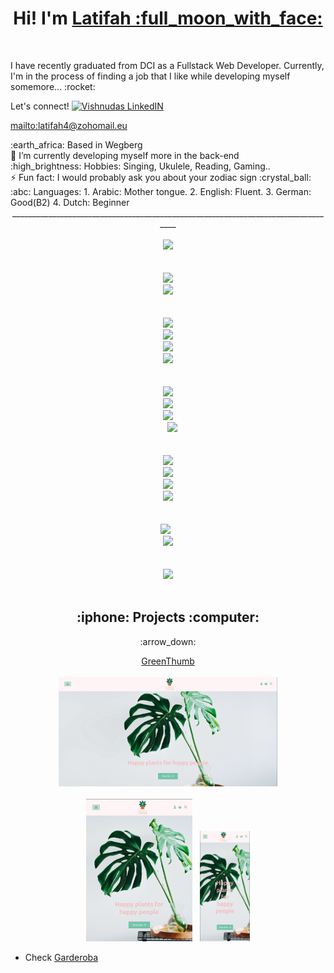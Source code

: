 <div align="center"> 
  <h1> Hi! I'm <a href="https://github.com/Latifahal">Latifah :full_moon_with_face:</a></h1>
</div>
<br />

<div><p>I have recently graduated from DCI as a Fullstack Web Developer. Currently, I'm in the process of finding a job that I like while developing myself somemore... :rocket:</p>

  <div> Let's connect! <a href="https://www.linkedin.com/latifahwebdev/">
  <img align="" alt="Vishnudas LinkedIN" width="22px" src="https://raw.githubusercontent.com/peterthehan/peterthehan/master/assets/linkedin.svg" />
 </a></div>
  
  <mailto:latifah4@zohomail.eu>

<div>:earth_africa: Based in Wegberg</div>
🌱 I’m currently developing myself more in the back-end
<div>:high_brightness: Hobbies: Singing, Ukulele, Reading, Gaming..</div>
⚡ Fun fact: I would probably ask you about your zodiac sign :crystal_ball:
<div>:abc: Languages:
      1. Arabic: Mother tongue.
      2. English: Fluent.
      3. German: Good(B2)
      4. Dutch: Beginner</div>
      <div align="center">__________________________________________________________________________________</div>
  
<div align="center">
<div align="center">
<div align="center">
<div align="center">
<div align="center">
<div align="center">
<code>
<img src="https://img.icons8.com/fluency/48/000000/javascript.png"/>
</code> <br>
</div>
<code>
<img src="https://img.icons8.com/fluency/48/000000/node-js.png"/>
<img src="https://img.icons8.com/ios/50/000000/express-js.png"/>
</code> <br>
</div>
<code>
<img src="https://img.icons8.com/color/48/000000/html-5--v1.png"/>
<img src="https://img.icons8.com/color/48/000000/css3.png"/>
<img src="https://img.icons8.com/color/48/000000/sass.png"/>
<img src="https://img.icons8.com/color/48/000000/figma--v1.png"/>
</code><br>
</div>
<code>
<img src="https://img.icons8.com/color/48/000000/react-native.png"/>
<img src="https://img.icons8.com/external-others-inmotus-design/48/1A1A1A/external-A-alphabet-others-inmotus-design-12.png"/>
<img src="https://img.icons8.com/fluency/48/000000/android-studio--v3.png"/>
  <img src="https://img.icons8.com/color/48/000000/mongodb.png"/>
</code> <br>
</div>
<code>
<img src="https://img.icons8.com/color/48/000000/typescript.png"/>
<img src="https://img.icons8.com/color/48/000000/bootstrap.png"/>
<img src="https://img.icons8.com/color/48/000000/git.png"/>
<img src="https://img.icons8.com/color/48/000000/linux--v1.png"/>
</code> <br>
</div>
<code>
<img src="https://img.icons8.com/color/48/000000/jira.png"/> 
<img src="https://img.icons8.com/color/48/000000/trello.png"/>
</code> <br>
<code>
<img src="https://img.icons8.com/color/48/000000/mysql-logo.png"/>
  </code> <br>
</div>

</div>

     
  

<h2 align="center">:iphone: Projects :computer:</h2>

</div>
  <div align="center"><p>:arrow_down:</p><a href="http://greenthumbshop.herokuapp.com/" name="GreenThumb">GreenThumb</a></div>
  &nbsp;
  <div align="center"><div marign-bottom="10px"><kbd><img src="Screenshot from 2022-09-12 08-36-31.png" width="350" title="hover text" /></kbd></div>
  &nbsp;
  <div align="center"><kbd><img src="Screenshot from 2022-09-12 08-38-19.png" width="170" title="hover text" /></kbd>
  &nbsp;
  <kbd><img src="Screenshot from 2022-09-12 08-37-48.png" width="80" title="hover text" /></kbd></div>  
</div>


* <a name="section-1"></a> Check
[Garderoba](#section-1)
